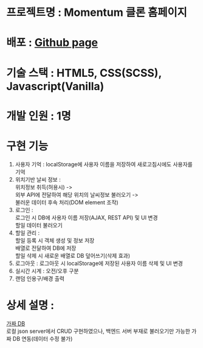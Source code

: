 # 프로젝트명 : Momentum 클론 홈페이지

# 배포 : [Github page](https://dev-yun0525.github.io/momentum-clone "깃허브 페이지로 이동")

# 기술 스택 : HTML5, CSS(SCSS), Javascript(Vanilla)

# 개발 인원 : 1명

# 구현 기능
1. 사용자 기억 : localStorage에 사용자 이름을 저장하여 새로고침시에도 사용자를 기억
1. 위치기반 날씨 정보 :  
위치정보 취득(허용시) ->  
외부 API에 전달하여 해당 위치의 날씨정보 불러오기 ->  
불러운 데이터 후속 처리(DOM element 조작)
1. 로그인 :  
로그인 시 DB에 사용자 이름 저장(AJAX, REST API) 및 UI 변경  
할일 데이터 불러오기
1. 할일 관리 :  
할일 등록 시 객체 생성 및 정보 저장  
배열로 전달하여 DB에 저장  
할일 삭제 시 새로운 배열로 DB 덮어쓰기(삭제 효과)
1. 로그아웃 : 로그아웃 시 localStorage에 저장된 사용자 이름 삭제 및 UI 변경
1. 실시간 시계 : 오전/오후 구분
1. 랜덤 인용구/배경 출력

# 상세 설명 :
[가짜 DB](https://my-json-server.typicode.com/dev-yun0525/fakedb/todos)  
로컬 json server에서 CRUD 구현하였으나, 백엔드 서버 부재로 불러오기만 가능한 가짜 DB 연동(데이터 수정 불가)


